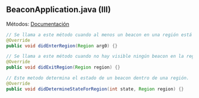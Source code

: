 ## BeaconApplication.java (III)

Métodos: <a href="https://altbeacon.github.io/android-beacon-library/javadoc/org/altbeacon/beacon/MonitorNotifier.html#didDetermineStateForRegion(int,%20org.altbeacon.beacon.Region)">Documentación</a>

```java
// Se llama a este método cuando al menos un beacon en una región está visible
@Override
public void didEnterRegion(Region arg0) {}

// Se llama a este método cuando no hay visible ningún beacon en la región.
@Override
public void didExitRegion(Region region) {}

// Este metodo determina el estado de un beacon dentro de una región.
@Override
public void didDetermineStateForRegion(int state, Region region) {}
```
